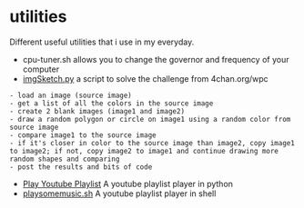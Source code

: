 # utilities

Different useful utilities that i use in my everyday.

* cpu-tuner.sh allows you to change the governor and frequency of your computer
* [imgSketch.py](imgSketch.py) a script to solve the challenge from 4chan.org/wpc
```
- load an image (source image)
- get a list of all the colors in the source image
- create 2 blank images (image1 and image2)
- draw a random polygon or circle on image1 using a random color from source image
- compare image1 to the source image
- if it's closer in color to the source image than image2, copy image1 to image2; if not, copy image2 to image1 and continue drawing more random shapes and comparing
- post the results and bits of code
```
* [Play Youtube Playlist](Play%20Youtube%20Playlist/) A youtube playlist player in python
* [playsomemusic.sh](playsomemusic.sh) A youtube playlist player in shell